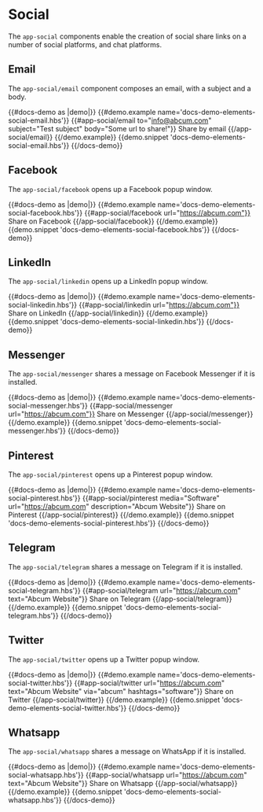 # Social

The `app-social` components enable the creation of social share links on a number of social platforms, and chat platforms.

## Email

The `app-social/email` component composes an email, with a subject and a body.

{{#docs-demo as |demo|}}
	{{#demo.example name='docs-demo-elements-social-email.hbs'}}
		{{#app-social/email to="info@abcum.com" subject="Test subject" body="Some url to share!"}}
			Share by email
		{{/app-social/email}}
	{{/demo.example}}
	{{demo.snippet 'docs-demo-elements-social-email.hbs'}}
{{/docs-demo}}

## Facebook

The `app-social/facebook` opens up a Facebook popup window.

{{#docs-demo as |demo|}}
	{{#demo.example name='docs-demo-elements-social-facebook.hbs'}}
		{{#app-social/facebook url="https://abcum.com"}}
			Share on Facebook
		{{/app-social/facebook}}
	{{/demo.example}}
	{{demo.snippet 'docs-demo-elements-social-facebook.hbs'}}
{{/docs-demo}}

## LinkedIn

The `app-social/linkedin` opens up a LinkedIn popup window.

{{#docs-demo as |demo|}}
	{{#demo.example name='docs-demo-elements-social-linkedin.hbs'}}
		{{#app-social/linkedin url="https://abcum.com"}}
			Share on LinkedIn
		{{/app-social/linkedin}}
	{{/demo.example}}
	{{demo.snippet 'docs-demo-elements-social-linkedin.hbs'}}
{{/docs-demo}}

## Messenger

The `app-social/messenger` shares a message on Facebook Messenger if it is installed.

{{#docs-demo as |demo|}}
	{{#demo.example name='docs-demo-elements-social-messenger.hbs'}}
		{{#app-social/messenger url="https://abcum.com"}}
			Share on Messenger
		{{/app-social/messenger}}
	{{/demo.example}}
	{{demo.snippet 'docs-demo-elements-social-messenger.hbs'}}
{{/docs-demo}}

## Pinterest

The `app-social/pinterest` opens up a Pinterest popup window.

{{#docs-demo as |demo|}}
	{{#demo.example name='docs-demo-elements-social-pinterest.hbs'}}
		{{#app-social/pinterest media="Software" url="https://abcum.com" description="Abcum Website"}}
			Share on Pinterest
		{{/app-social/pinterest}}
	{{/demo.example}}
	{{demo.snippet 'docs-demo-elements-social-pinterest.hbs'}}
{{/docs-demo}}

## Telegram

The `app-social/telegram` shares a message on Telegram if it is installed.

{{#docs-demo as |demo|}}
	{{#demo.example name='docs-demo-elements-social-telegram.hbs'}}
		{{#app-social/telegram url="https://abcum.com" text="Abcum Website"}}
			Share on Telegram
		{{/app-social/telegram}}
	{{/demo.example}}
	{{demo.snippet 'docs-demo-elements-social-telegram.hbs'}}
{{/docs-demo}}

## Twitter

The `app-social/twitter` opens up a Twitter popup window.

{{#docs-demo as |demo|}}
	{{#demo.example name='docs-demo-elements-social-twitter.hbs'}}
		{{#app-social/twitter url="https://abcum.com" text="Abcum Website" via="abcum" hashtags="software"}}
			Share on Twitter
		{{/app-social/twitter}}
	{{/demo.example}}
	{{demo.snippet 'docs-demo-elements-social-twitter.hbs'}}
{{/docs-demo}}

## Whatsapp

The `app-social/whatsapp` shares a message on WhatsApp if it is installed.

{{#docs-demo as |demo|}}
	{{#demo.example name='docs-demo-elements-social-whatsapp.hbs'}}
		{{#app-social/whatsapp url="https://abcum.com" text="Abcum Website"}}
			Share on Whatsapp
		{{/app-social/whatsapp}}
	{{/demo.example}}
	{{demo.snippet 'docs-demo-elements-social-whatsapp.hbs'}}
{{/docs-demo}}
